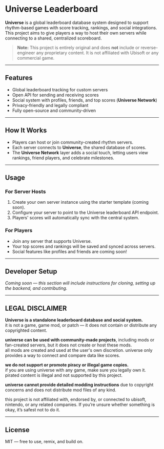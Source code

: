 # Universe Leaderboard

**Universe** is a global leaderboard database system designed to support rhythm-based games with score tracking, rankings, and social integrations. This project aims to give players a way to host their own servers while connecting to a shared, centralized scoreboard.

> **Note:** This project is entirely original and does **not** include or reverse-engineer any proprietary content. It is not affiliated with Ubisoft or any commercial game.

---

## Features

- Global leaderboard tracking for custom servers
- Open API for sending and receiving scores
- Social system with profiles, friends, and top scores (**Universe Network**)
- Privacy-friendly and legally compliant
- Fully open-source and community-driven

---

## How It Works

- Players can host or join community-created rhythm servers.
- Each server connects to **Universe**, the shared database of scores.
- The **Universe Network** layer adds a social touch, letting users view rankings, friend players, and celebrate milestones.

---

## Usage

### For Server Hosts

1. Create your own server instance using the starter template (coming soon).
2. Configure your server to point to the Universe leaderboard API endpoint.
3. Players' scores will automatically sync with the central system.

### For Players

- Join any server that supports Universe.
- Your top scores and rankings will be saved and synced across servers.
- Social features like profiles and friends are coming soon!

---

## Developer Setup

*Coming soon — this section will include instructions for cloning, setting up the backend, and contributing.*

---

## LEGAL DISCLAIMER

**Universe is a standalone leaderboard database and social system.**  
it is not a game, game mod, or patch — it does not contain or distribute any copyrighted content.

**universe can be used with community-made projects**, including mods or fan-created servers, but it does not create or host these mods.  
all mods are created and used at the user's own discretion. universe only provides a way to connect and compare data like scores.

**we do not support or promote piracy or illegal game copies.**  
if you are using universe with any game, make sure you legally own it. pirated content is illegal and not supported by this project.

**universe cannot provide detailed modding instructions** due to copyright concerns and does not distribute mod files of any kind.

this project is not affiliated with, endorsed by, or connected to ubisoft, nintendo, or any related companies. 
If you’re unsure whether something is okay, it’s safest not to do it.

---

## License

MIT — free to use, remix, and build on.
